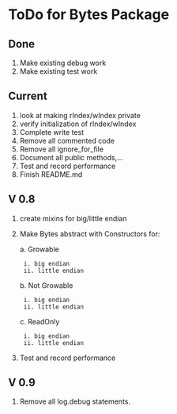 # ToDo for Bytes Package

## Done

1. Make existing debug work
1. Make existing test work

## Current

1. look at making rIndex/wIndex private
1. verify initialization of rIndex/wIndex
1. Complete write test
3. Remove all commented code
1. Remove all ignore_for_file
4. Document all public methods,...
5. Test and record performance
1. Finish README.md


## V 0.8

1. create mixins for big/little endian
2. Make Bytes abstract with Constructors for:

    a. Growable
      
        i. big endian
        ii. little endian
    
    b. Not Growable
    
        i. big endian
        ii. little endian
   
    c. ReadOnly

        i. big endian
        ii. little endian
        
5. Test and record performance

## V 0.9

1. Remove all log.debug statements.
